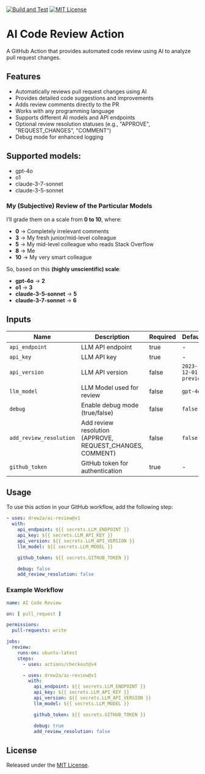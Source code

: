 [![Build and Test](https://github.com/drew2a/ai-review/actions/workflows/ci.yml/badge.svg)](https://github.com/drew2a/ai-review/actions/workflows/ci.yml) [![MIT License](https://img.shields.io/badge/License-MIT-green.svg)](https://choosealicense.com/licenses/mit/)

# AI Code Review Action

A GitHub Action that provides automated code review using AI to analyze pull request changes.

## Features

- Automatically reviews pull request changes using AI
- Provides detailed code suggestions and improvements
- Adds review comments directly to the PR
- Works with any programming language
- Supports different AI models and API endpoints
- Optional review resolution statuses (e.g., "APPROVE", "REQUEST_CHANGES", "COMMENT")
- Debug mode for enhanced logging

## Supported models:

- gpt-4o
- o1
- claude-3-7-sonnet
- claude-3-5-sonnet

### My (Subjective) Review of the Particular Models

I’ll grade them on a scale from **0 to 10**, where:

- **0** → Completely irrelevant comments
- **3** → My fresh junior/mid-level colleague
- **5** → My mid-level colleague who reads Stack Overflow
- **8** → Me
- **10** → My very smart colleague

So, based on this **(highly unscientific) scale**:

- **gpt-4o** → **2**
- **o1** → **3**
- **claude-3-5-sonnet** → **5**
- **claude-3-7-sonnet** → **6**

## Inputs

| Name                    | Description                                               | Required | Default              |
|-------------------------|-----------------------------------------------------------|----------|----------------------|
| `api_endpoint`          | LLM API endpoint                                          | true     | -                    |
| `api_key`               | LLM API key                                               | true     | -                    |
| `api_version`           | LLM API version                                           | false    | `2023-12-01-preview` |
| `llm_model`             | LLM Model used for review                                 | false    | `gpt-4o`             |
| `debug`                 | Enable debug mode (true/false)                            | false    | `false`              |
| `add_review_resolution` | Add review resolution (APPROVE, REQUEST_CHANGES, COMMENT) | false    | `false`              |
| `github_token`          | GitHub token for authentication                           | true     | -                    |

## Usage

To use this action in your GitHub workflow, add the following step:

```yaml
- uses: drew2a/ai-review@v1
  with:
    api_endpoint: ${{ secrets.LLM_ENDPOINT }}
    api_key: ${{ secrets.LLM_API_KEY }}
    api_version: ${{ secrets.LLM_API_VERSION }}
    llm_model: ${{ secrets.LLM_MODEL }}

    github_token: ${{ secrets.GITHUB_TOKEN }}

    debug: false
    add_review_resolution: false
```

### Example Workflow

```yaml
name: AI Code Review

on: [ pull_request ]

permissions:
  pull-requests: write

jobs:
  review:
    runs-on: ubuntu-latest
    steps:
      - uses: actions/checkout@v4

      - uses: drew2a/ai-review@v1
        with:
          api_endpoint: ${{ secrets.LLM_ENDPOINT }}
          api_key: ${{ secrets.LLM_API_KEY }}
          api_version: ${{ secrets.LLM_API_VERSION }}
          llm_model: ${{ secrets.LLM_MODEL }}

          github_token: ${{ secrets.GITHUB_TOKEN }}

          debug: true
          add_review_resolution: false
```

## License

Released under the [MIT License](LICENSE).
